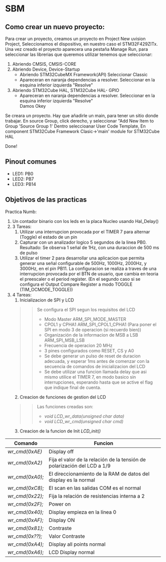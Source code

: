 # SBM

## Como crear un nuevo proyecto:
Para crear un proyecto, creamos un proyecto en Project New uvision Project, Seleccionamos el dispositivo, en nuestro caso el
STM32F429ZITx. Una vez creado el proyecto aparecera una pestaña Manage Run, para seleccionar las librerias que queremos utilizar tenemos que seleccionar:   
1. Abriendo CMSIS, CMSIS-CORE   
2. Abriendo Device, Device-Startup   
	- Abriendo STM32CubeMX Framework(API) Seleccionar Classic   
	- Apareceran en naranja dependencias a resolver. Seleccionar en la esquina inferior izquierda "Resolve"   
3. Abriendo STM32Cube HAL, STM32Cube HAL- GPIO  
	- Apareceran en naranja dependencias a resolver. Seleccionar en la esquina inferior izquierda "Resolve"  
Damos Okey  

Se creara un proyecto. Hay que añadirle un main, para tener un sitio donde trabajar.
En source Group, click derecho, y seleccionar "Add New Item to Group 'Source Group 1'
Dentro seleccioanar User Code Template, En component STM32Cube Framework Clasic->'main' module for STM32Cube HAL  

Done!

## Pinout comunes
* LED1: PB0
* LED2: PB7
* LED3: PB14
## Objetivos de las practicas
Practica Numb:
1. Un contador binario con los leds en la placa Nucleo usando Hal_Delay()  
2. 3 Tareas:
	1. Utilizar una interrupcion provocada por el TIMER 7 para alternar (Toggle) el estado de un pin
	2. Capturar con un analizador logico 5 segundos de la linea PB0. Resultado: Se observa 1 señal de 1Hz, con una duraccion de 500 ms de pulso
	3. Utilizar el timer 2 para desarrollar una aplicacion que permita generar una señal configurable de 500Hz, 1000Hz, 2000Hz, y 3000Hz, en el pin PB11. La configuracion se realiza a traves de una interrupcion provocada por el BTN de usuario, que cambia en teoria el preescaler o el period register. (En el segundo caso si se configura el Output Compare Register a modo TOGGLE (TIM_OCMODE_TOGGLE))
3. 4 Tareas:
	1. Inicializacion de SPI y LCD
	>> Se configura el SPI segun los requisitos del LCD 
	>> * Modo Master ARM_SPI_MODE_MASTER
	>> * CPOL1 y CPHA1 ARM_SPI_CPOL1_CPHA1 (Para poner el SPI en modo 3 de operacion (si recuerdo bien))
	>> * Organización de la informacion de MSB a LSB ARM_SPI_MSB_LSB
	>> * Frecuencia de operacion 20 MHz
	>> * 3 pines configurados como RESET, CS y A0
	>> * Se debe generar un pulso de reset de duracion adecuada, y esperar 1ms antes de comenzar con la secuencia de comandos de inicializacion del LCD
	>> * Se debe utilizar una funcion llamada delay que asi mismo utilice el TIMER 7, en modo basico sin interrupciones, esperando hasta que se active el flag que indique final de cuenta.
	>>  
	2. Creacion de funciones de gestion del LCD
	>> Las funciones creadas son:  
	>> * *void LCD_wr_data(unsigned char data)*
	>> * *void LCD_wr_cmd(unsigned char cmd)*
	>>
	3. Creacion de la funcion de Init *LCD_init()*  
	
	 
| Comando         | Funcion                                                                  |
|-----------------|--------------------------------------------------------------------------|
| *wr_cmd(0xAE)*  | Display off                                                              |
| *wr_cmd(0xA2)*  | Fija el valor de la relación de la tensión de polarización del LCD a 1/9 |
| *wr_cmd(0xA0);* | El direccionamiento de la RAM de datos del display es la normal          |
| *wr_cmd(0xC8);* | El scan en las salidas COM es el normal                                  |
| *wr_cmd(0x22);* | Fija la relación de resistencias interna a 2                             |
| *wr_cmd(0x2F);* | Power on                                                                 |
| *wr_cmd(0x40);* | Display empieza en la línea 0                                            |
| *wr_cmd(0xAF);* | Display ON                                                               |
| *wr_cmd(0x81);* | Contraste                                                                |
| *wr_cmd(0x??);* | Valor Contraste                                                          |
| *wr_cmd(0xA4);* | Display all points normal                                                |
| *wr_cmd(0xA6);* | LCD Display normal                                                       | 




	
